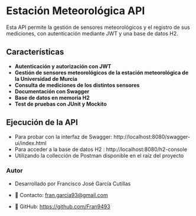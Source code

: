 # Estación Meteorológica API
Esta API permite la gestión de sensores meteorológicos y el registro de sus mediciones, con autenticación mediante JWT y una base de datos H2.

## Características
- **Autenticación y autorización con JWT**
- **Gestión de sensores meteorológicos de la estación meteorológica de la Universidad de Murcia**
- **Consulta de mediciones de los distintos sensores**
- **Documentación con Swagger**
- **Base de datos en memoria H2**
- **Test de pruebas con JUnit y Mockito**

## Ejecución de la API
- Para probar con la interfaz de Swagger: http://localhost:8080/swagger-ui/index.html
- Para acceder a la base de datos H2 : http://localhost:8080/h2-console
- Utilizando la collección de Postman disponible en el raíz del proyecto


### Autor
- Desarrollado por Francisco José García Cutillas
  
- 📧 Contacto: fran.garcia93@gmail.com

- 🔗 GitHub: https://github.com/Fran9493
